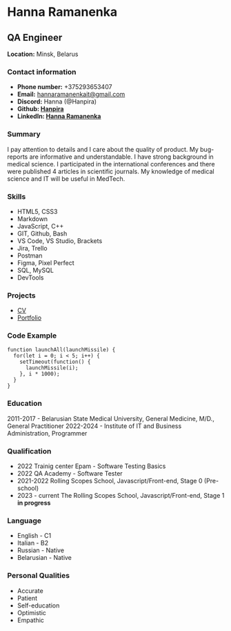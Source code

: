 # Hanna Ramanenka
## QA Engineer


**Location:** Minsk, Belarus

### Contact information
+ **Phone number:** +375293653407
+ **Email:** hannaramanenkait@gmail.com
+ **Discord:** Hanna (@Hanpira)
+ **Github: [Hanpira](https://github.com/Hanpira)** 
+ **LinkedIn: [Hanna Ramanenka](https://www.linkedin.com/in/hanna-ramanenka/)**

### Summary
I pay attention to details and I care about the quality of product. My bug-reports are informative and understandable. I have strong background in medical science. I participated in the international conferences and there were published 4 articles in scientific journals. My knowledge of medical science and IT will be useful in MedTech.

### Skills
+ HTML5, CSS3
+ Markdown
+ JavaScript, C++
+ GIT, Github, Bash
+ VS Code, VS Studio, Brackets
+ Jira, Trello
+ Postman
+ Figma, Pixel Perfect
+ SQL, MySQL
+ DevTools

### Projects
+ [CV](https://hanpira.github.io/rsschool-cv/)
+ [Portfolio]()

### Code Example
```
function launchAll(launchMissile) {
  for(let i = 0; i < 5; i++) {
    setTimeout(function() {
      launchMissile(i);
    }, i * 1000);
  }
}

```

### Education
2011-2017 - Belarusian State Medical University, General Medicine, M/D., General Practitioner
2022-2024 - Institute of IT and Business Administration, Programmer

### Qualification
+ 2022 Trainig center Epam - Software Testing Basics
+ 2022 QA Academy - Software Tester
+ 2021-2022 Rolling Scopes School, Javascript/Front-end, Stage 0 (Pre-school)
+ 2023 - current The Rolling Scopes School, Javascript/Front-end, Stage 1 **in progress**

### Language
+ English - C1
+ Italian - B2
+ Russian - Native
+ Belarusian - Native

### Personal Qualities
+ Accurate
+ Patient
+ Self-education
+ Optimistic
+ Empathic
